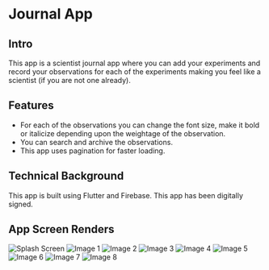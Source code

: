 # Journal App

## Intro
This app is a scientist journal app where you can add your experiments and record your observations 
for each of the experiments making you feel like a scientist (if you are not one already).

## Features
- For each of the observations you can change the font size, make it bold or italicize depending upon the weightage of the observation.
- You can search and archive the observations.
- This app uses pagination for faster loading.

## Technical Background
This app is built using Flutter and Firebase. This app has been digitally signed.

## App Screen Renders
![Splash Screen](AppRenders/splash_screen.jpeg?raw=true "Splash Screen")
![Image 1](AppRenders/app_image_1.jpeg?raw=true "Image 1")
![Image 2](AppRenders/app_image_2.jpeg?raw=true "Image 2")
![Image 3](AppRenders/app_image_3.jpeg?raw=true "Image 3")
![Image 4](AppRenders/app_image_4.jpeg?raw=true "Image 4")
![Image 5](AppRenders/app_image_5.jpeg?raw=true "Image 5")
![Image 6](AppRenders/app_image_6.jpeg?raw=true "Image 6")
![Image 7](AppRenders/app_image_7.jpeg?raw=true "Image 7")
![Image 8](AppRenders/app_image_7.jpeg?raw=true "Image 8")
 